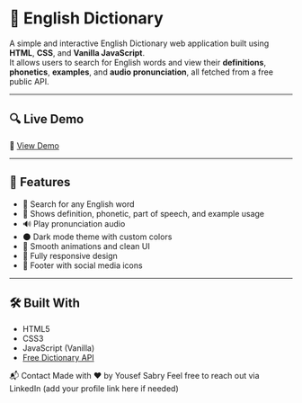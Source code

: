 # 📘 English Dictionary

A simple and interactive English Dictionary web application built using **HTML**, **CSS**, and **Vanilla JavaScript**.  
It allows users to search for English words and view their **definitions**, **phonetics**, **examples**, and **audio pronunciation**, all fetched from a free public API.

---

## 🔍 Live Demo  
🚀 [View Demo](https://yousef-sabry.github.io/English-Dictionary/) 

---

## 🎯 Features

- 🔎 Search for any English word  
- 📖 Shows definition, phonetic, part of speech, and example usage  
- 🔊 Play pronunciation audio  
- 🌑 Dark mode theme with custom colors  
- 💫 Smooth animations and clean UI  
- 📱 Fully responsive design  
- 🔗 Footer with social media icons

---

## 🛠️ Built With

- HTML5  
- CSS3  
- JavaScript (Vanilla)  
- [Free Dictionary API](https://dictionaryapi.dev/)  


📬 Contact
Made with ❤️ by Yousef Sabry
Feel free to reach out via LinkedIn (add your profile link here if needed)
